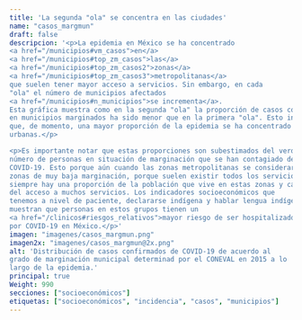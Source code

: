 ```yaml
---
title: 'La segunda "ola" se concentra en las ciudades'
name: "casos_margmun"
draft: false
descripcion: '<p>La epidemia en México se ha concentrado
<a href="/municipios#vm_casos">en</a>
<a href="/municipios#top_zm_casos">las</a>
<a href="/municipios#top_zm_casos2">zonas</a>
<a href="/municipios#top_zm_casos3">metropolitanas</a>
que suelen tener mayor acceso a servicios. Sin embargo, en cada
"ola" el número de municipios afectados
<a href="/municipios#n_municipios">se incrementa</a>.
Esta gráfica muestra como en la segunda "ola" la proporción de casos confirmados
en municipios marginados ha sido menor que en la primera "ola". Esto indica
que, de momento, una mayor proporción de la epidemia se ha concentrado en zonas
urbanas.</p>

<p>Es importante notar que estas proporciones son subestimados del verdadero
número de personas en situación de marginación que se han contagiado de
COVID-19. Esto porque aún cuando las zonas metropolitanas se consideraran
zonas de muy baja marginación, porque suelen existir todos los servicios,
siempre hay una proporción de la población que vive en estas zonas y carece
del acceso a muchos servicios. Los indicadores socioeconómicos que
tenemos a nivel de paciente, declararse indígena y hablar lengua indígena,
muestran que personas en estos grupos tienen un
<a href="/clinicos#riesgos_relativos">mayor riesgo de ser hospitalizados y fallecer</a>
por COVID-19 en México.</p>'
imagen: "imagenes/casos_margmun.png"
imagen2x: "imagenes/casos_margmun@2x.png"
alt: 'Distribución de casos confirmados de COVID-19 de acuerdo al
grado de marginación municipal determinad por el CONEVAL en 2015 a lo
largo de la epidemia.'
principal: true
Weight: 990
secciones: ["socioeconómicos"]
etiquetas: ["socioeconómicos", "incidencia", "casos", "municipios"]
---
```

